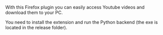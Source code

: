 With this Firefox plugin you can easily access Youtube videos and download them to your PC.

You need to install the extension and run the Python backend (the exe is located in the release folder).
